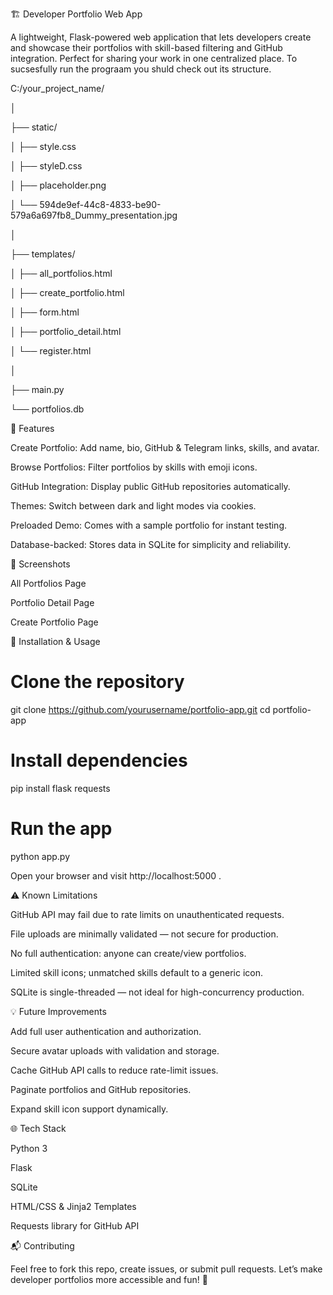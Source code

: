 🏗️ Developer Portfolio Web App

A lightweight, Flask-powered web application that lets developers create and showcase their portfolios with skill-based filtering and GitHub integration. Perfect for sharing your work in one centralized place. To sucsesfully run the prograam you shuld check out its structure.

C:/your_project_name/

│

├── static/

│   ├── style.css

│   ├── styleD.css

│   ├── placeholder.png

│   └── 594de9ef-44c8-4833-be90-579a6a697fb8_Dummy_presentation.jpg

│

├── templates/

│   ├── all_portfolios.html

│   ├── create_portfolio.html

│   ├── form.html

│   ├── portfolio_detail.html

│   └── register.html

│

├── main.py

└── portfolios.db

  

🌟 Features

Create Portfolio: Add name, bio, GitHub & Telegram links, skills, and avatar.

Browse Portfolios: Filter portfolios by skills with emoji icons.

GitHub Integration: Display public GitHub repositories automatically.

Themes: Switch between dark and light modes via cookies.

Preloaded Demo: Comes with a sample portfolio for instant testing.

Database-backed: Stores data in SQLite for simplicity and reliability.

📸 Screenshots

All Portfolios Page


Portfolio Detail Page


Create Portfolio Page


🚀 Installation & Usage
# Clone the repository
git clone https://github.com/yourusername/portfolio-app.git
cd portfolio-app

# Install dependencies
pip install flask requests

# Run the app
python app.py


Open your browser and visit http://localhost:5000
.

⚠️ Known Limitations

GitHub API may fail due to rate limits on unauthenticated requests.

File uploads are minimally validated — not secure for production.

No full authentication: anyone can create/view portfolios.

Limited skill icons; unmatched skills default to a generic icon.

SQLite is single-threaded — not ideal for high-concurrency production.

💡 Future Improvements

Add full user authentication and authorization.

Secure avatar uploads with validation and storage.

Cache GitHub API calls to reduce rate-limit issues.

Paginate portfolios and GitHub repositories.

Expand skill icon support dynamically.

🌐 Tech Stack

Python 3

Flask

SQLite

HTML/CSS & Jinja2 Templates

Requests library for GitHub API

📬 Contributing

Feel free to fork this repo, create issues, or submit pull requests.
Let’s make developer portfolios more accessible and fun! 🚀
